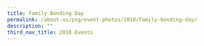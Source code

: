 ```yaml
---
title: Family Bonding Day
permalink: /about-us/psg/event-photos/2018/family-bonding-day/
description: ""
third_nav_title: 2018 Events
---
```

